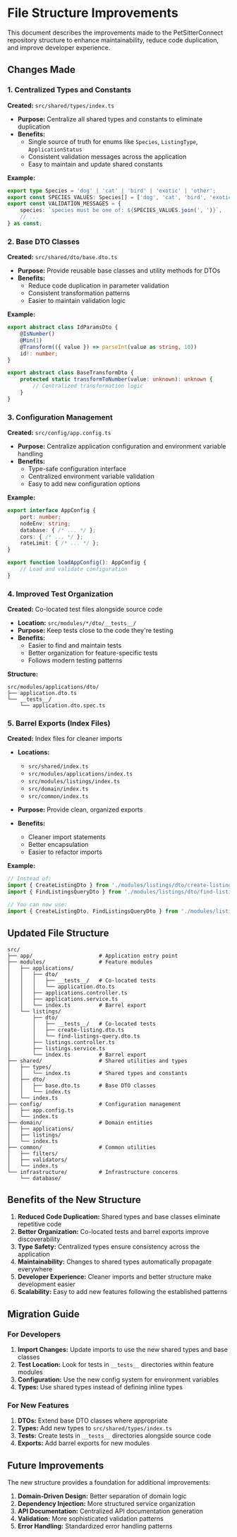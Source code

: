# File Structure Improvements

This document describes the improvements made to the PetSitterConnect repository structure to enhance maintainability, reduce code duplication, and improve developer experience.

## Changes Made

### 1. Centralized Types and Constants

**Created:** `src/shared/types/index.ts`

- **Purpose:** Centralize all shared types and constants to eliminate duplication
- **Benefits:** 
  - Single source of truth for enums like `Species`, `ListingType`, `ApplicationStatus`
  - Consistent validation messages across the application
  - Easy to maintain and update shared constants

**Example:**
```typescript
export type Species = 'dog' | 'cat' | 'bird' | 'exotic' | 'other';
export const SPECIES_VALUES: Species[] = ['dog', 'cat', 'bird', 'exotic', 'other'];
export const VALIDATION_MESSAGES = {
    species: `species must be one of: ${SPECIES_VALUES.join(', ')}`,
    // ...
} as const;
```

### 2. Base DTO Classes

**Created:** `src/shared/dto/base.dto.ts`

- **Purpose:** Provide reusable base classes and utility methods for DTOs
- **Benefits:**
  - Reduce code duplication in parameter validation
  - Consistent transformation patterns
  - Easier to maintain validation logic

**Example:**
```typescript
export abstract class IdParamsDto {
    @IsNumber()
    @Min(1)
    @Transform(({ value }) => parseInt(value as string, 10))
    id!: number;
}

export abstract class BaseTransformDto {
    protected static transformToNumber(value: unknown): unknown {
        // Centralized transformation logic
    }
}
```

### 3. Configuration Management

**Created:** `src/config/app.config.ts`

- **Purpose:** Centralize application configuration and environment variable handling
- **Benefits:**
  - Type-safe configuration interface
  - Centralized environment variable validation
  - Easy to add new configuration options

**Example:**
```typescript
export interface AppConfig {
    port: number;
    nodeEnv: string;
    database: { /* ... */ };
    cors: { /* ... */ };
    rateLimit: { /* ... */ };
}

export function loadAppConfig(): AppConfig {
    // Load and validate configuration
}
```

### 4. Improved Test Organization

**Created:** Co-located test files alongside source code

- **Location:** `src/modules/*/dto/__tests__/`
- **Purpose:** Keep tests close to the code they're testing
- **Benefits:**
  - Easier to find and maintain tests
  - Better organization for feature-specific tests
  - Follows modern testing patterns

**Structure:**
```
src/modules/applications/dto/
├── application.dto.ts
└── __tests__/
    └── application.dto.spec.ts
```

### 5. Barrel Exports (Index Files)

**Created:** Index files for cleaner imports

- **Locations:** 
  - `src/shared/index.ts`
  - `src/modules/applications/index.ts`
  - `src/modules/listings/index.ts`
  - `src/domain/index.ts`
  - `src/common/index.ts`

- **Purpose:** Provide clean, organized exports
- **Benefits:**
  - Cleaner import statements
  - Better encapsulation
  - Easier to refactor imports

**Example:**
```typescript
// Instead of:
import { CreateListingDto } from './modules/listings/dto/create-listing.dto.js';
import { FindListingsQueryDto } from './modules/listings/dto/find-listings-query.dto.js';

// You can now use:
import { CreateListingDto, FindListingsQueryDto } from './modules/listings/index.js';
```

## Updated File Structure

```
src/
├── app/                     # Application entry point
├── modules/                 # Feature modules
│   ├── applications/
│   │   ├── dto/
│   │   │   ├── __tests__/   # Co-located tests
│   │   │   └── application.dto.ts
│   │   ├── applications.controller.ts
│   │   ├── applications.service.ts
│   │   └── index.ts         # Barrel export
│   └── listings/
│       ├── dto/
│       │   ├── __tests__/   # Co-located tests
│       │   ├── create-listing.dto.ts
│       │   └── find-listings-query.dto.ts
│       ├── listings.controller.ts
│       ├── listings.service.ts
│       └── index.ts         # Barrel export
├── shared/                  # Shared utilities and types
│   ├── types/
│   │   └── index.ts         # Shared types and constants
│   ├── dto/
│   │   ├── base.dto.ts      # Base DTO classes
│   │   └── index.ts
│   └── index.ts
├── config/                  # Configuration management
│   ├── app.config.ts
│   └── index.ts
├── domain/                  # Domain entities
│   ├── applications/
│   ├── listings/
│   └── index.ts
├── common/                  # Common utilities
│   ├── filters/
│   ├── validators/
│   └── index.ts
└── infrastructure/          # Infrastructure concerns
    └── database/
```

## Benefits of the New Structure

1. **Reduced Code Duplication:** Shared types and base classes eliminate repetitive code
2. **Better Organization:** Co-located tests and barrel exports improve discoverability
3. **Type Safety:** Centralized types ensure consistency across the application
4. **Maintainability:** Changes to shared types automatically propagate everywhere
5. **Developer Experience:** Cleaner imports and better structure make development easier
6. **Scalability:** Easy to add new features following the established patterns

## Migration Guide

### For Developers

1. **Import Changes:** Update imports to use the new shared types and base classes
2. **Test Location:** Look for tests in `__tests__` directories within feature modules
3. **Configuration:** Use the new config system for environment variables
4. **Types:** Use shared types instead of defining inline types

### For New Features

1. **DTOs:** Extend base DTO classes where appropriate
2. **Types:** Add new types to `src/shared/types/index.ts`
3. **Tests:** Create tests in `__tests__` directories alongside source code
4. **Exports:** Add barrel exports for new modules

## Future Improvements

The new structure provides a foundation for additional improvements:

1. **Domain-Driven Design:** Better separation of domain logic
2. **Dependency Injection:** More structured service organization
3. **API Documentation:** Centralized API documentation generation
4. **Validation:** More sophisticated validation patterns
5. **Error Handling:** Standardized error handling patterns